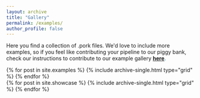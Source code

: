 ```yaml
---
layout: archive
title: "Gallery"
permalink: /examples/
author_profile: false
---
```


Here you find a collection of .pork files. We'd love to include more examples,
so if you feel like contributing your pipeline to our piggy bank,
check our instructions to contribute to our example gallery <span style="color:#52adc8">**[here](/Porcupine/documentation/advanced/contributing).**</span>

<div class="grid__wrapper">
  {% for post in site.examples %}
    {% include archive-single.html type="grid" %}
  {% endfor %}
</div>

<!-- <h2>Your input!</h2>
Would you like to share your own porcupipeline? -->
<div class="grid__wrapper">
  {% for post in site.showcase %}
    {% include archive-single.html type="grid" %}
  {% endfor %}
</div>
